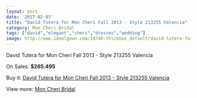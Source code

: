 ```yaml
---
layout: post
date: '2017-02-03'
title: "David Tutera for Mon Cheri Fall 2013 - Style 213255 Valencia"
category: Mon Cheri Bridal
tags: ["david","elegant","cheri","dresses","wedding"]
image: http://www.idealgown.com/14748-thickbox_default/david-tutera-for-mon-cheri-fall-2013-style-213255-valencia.jpg
---
```

David Tutera for Mon Cheri Fall 2013 - Style 213255 Valencia

On Sales: **$265.495**
<a href="https://www.idealgown.com/en/mon-cheri-bridal/5922-david-tutera-for-mon-cheri-fall-2013-style-213255-valencia.html"><amp-img layout="responsive" width="600" height="600" src="//www.idealgown.com/14748-thickbox_default/david-tutera-for-mon-cheri-fall-2013-style-213255-valencia.jpg" alt="David Tutera for Mon Cheri Fall 2013 - Style 213255 Valencia 0" /></a>
<a href="https://www.idealgown.com/en/mon-cheri-bridal/5922-david-tutera-for-mon-cheri-fall-2013-style-213255-valencia.html"><amp-img layout="responsive" width="600" height="600" src="//www.idealgown.com/14750-thickbox_default/david-tutera-for-mon-cheri-fall-2013-style-213255-valencia.jpg" alt="David Tutera for Mon Cheri Fall 2013 - Style 213255 Valencia 1" /></a>
<a href="https://www.idealgown.com/en/mon-cheri-bridal/5922-david-tutera-for-mon-cheri-fall-2013-style-213255-valencia.html"><amp-img layout="responsive" width="600" height="600" src="//www.idealgown.com/14749-thickbox_default/david-tutera-for-mon-cheri-fall-2013-style-213255-valencia.jpg" alt="David Tutera for Mon Cheri Fall 2013 - Style 213255 Valencia 2" /></a>

Buy it: [David Tutera for Mon Cheri Fall 2013 - Style 213255 Valencia](https://www.idealgown.com/en/mon-cheri-bridal/5922-david-tutera-for-mon-cheri-fall-2013-style-213255-valencia.html "David Tutera for Mon Cheri Fall 2013 - Style 213255 Valencia")

View more: [Mon Cheri Bridal](https://www.idealgown.com/en/88-mon-cheri-bridal "Mon Cheri Bridal")
